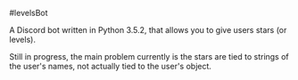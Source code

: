 #levelsBot

A Discord bot written in Python 3.5.2, that allows you to give users stars (or levels).

Still in progress, the main problem currently is the stars are tied to strings of the user's names, not actually tied to the user's object.
